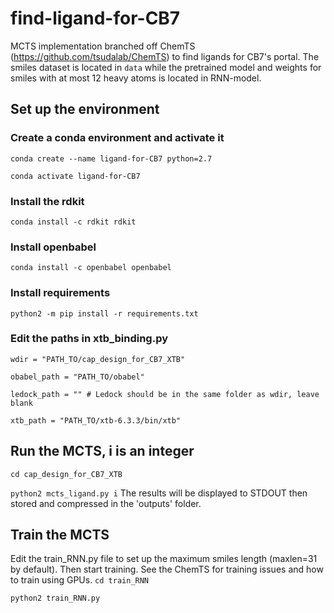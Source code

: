 # find-ligand-for-CB7
MCTS implementation branched off ChemTS (https://github.com/tsudalab/ChemTS) to find ligands for CB7's portal. The smiles dataset is located in ```data``` while the pretrained model and weights for smiles with at most 12 heavy atoms is located in RNN-model.

## Set up the environment 
### Create a conda environment and activate it
```conda create --name ligand-for-CB7 python=2.7```

```conda activate ligand-for-CB7```
### Install the rdkit
```conda install -c rdkit rdkit```
### Install openbabel 
```conda install -c openbabel openbabel```
### Install requirements
```python2 -m pip install -r requirements.txt```

### Edit the paths in xtb_binding.py
```wdir = "PATH_TO/cap_design_for_CB7_XTB"```

```obabel_path = "PATH_TO/obabel"```

```ledock_path = "" # Ledock should be in the same folder as wdir, leave blank```

```xtb_path = "PATH_TO/xtb-6.3.3/bin/xtb"```


## Run the MCTS, i is an integer
```cd cap_design_for_CB7_XTB```

```python2 mcts_ligand.py i```
The results will be displayed to STDOUT then stored and compressed in the 'outputs' folder. 

## Train the MCTS
Edit the train_RNN.py file to set up the maximum smiles length (maxlen=31 by default). Then start training. See the ChemTS for training issues and how to train using GPUs. 
```cd train_RNN```

```python2 train_RNN.py```
